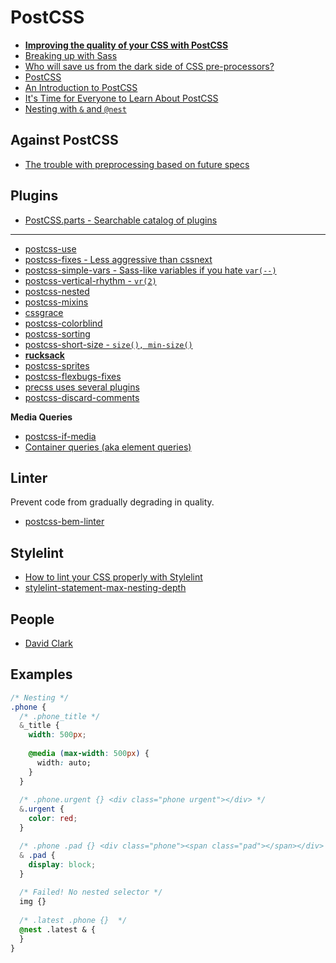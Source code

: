 # PostCSS

* [**Improving the quality of your CSS with PostCSS**](https://www.sitepoint.com/improving-the-quality-of-your-css-with-postcss/)
* [Breaking up with Sass](http://benfrain.com/breaking-up-with-sass-postcss/)
* [Who will save us from the dark side of CSS pre-processors?](http://alistapart.com/column/what-will-save-us-from-the-dark-side-of-pre-processors)
* [PostCSS](http://seattleladiesjs.github.io/postcss)
* [An Introduction to PostCSS](https://www.smashingmagazine.com/2015/12/introduction-to-postcss/)
* [It's Time for Everyone to Learn About PostCSS](http://davidtheclark.com/its-time-for-everyone-to-learn-about-postcss/)
* [Nesting with `&` and `@nest`](http://tabatkins.github.io/specs/css-nesting/)

## Against PostCSS

* [The trouble with preprocessing based on future specs](https://css-tricks.com/the-trouble-with-preprocessing-based-on-future-specs/)

## Plugins

* [PostCSS.parts - Searchable catalog of plugins](http://postcss.parts/)

---

* [postcss-use](https://github.com/postcss/postcss-use)
* [postcss-fixes - Less aggressive than cssnext](https://github.com/MattDiMu/postcss-fixes)
* [postcss-simple-vars - Sass-like variables if you hate `var(--)`](https://github.com/postcss/postcss-simple-vars)
* [postcss-vertical-rhythm - `vr(2)`](https://github.com/markgoodyear/postcss-vertical-rhythm)
* [postcss-nested](https://github.com/postcss/postcss-nested)
* [postcss-mixins](https://github.com/postcss/postcss-mixins)
* [cssgrace](https://github.com/cssdream/cssgrace)
* [postcss-colorblind](https://github.com/btholt/postcss-colorblind)
* [postcss-sorting](https://github.com/hudochenkov/postcss-sorting)
* [postcss-short-size - `size(), min-size()`](https://github.com/jonathantneal/postcss-short-size)
* [**rucksack**](https://github.com/simplaio/rucksack)
* [postcss-sprites](https://github.com/2createStudio/postcss-sprites)
* [postcss-flexbugs-fixes](https://github.com/luisrudge/postcss-flexbugs-fixes)
* [precss uses several plugins](https://github.com/jonathantneal/precss#plugins)
* [postcss-discard-comments](https://github.com/ben-eb/postcss-discard-comments)

**Media Queries**

* [postcss-if-media](https://github.com/arccoza/postcss-if-media)
* [Container queries (aka element queries)](https://github.com/ausi/cq-prolyfill)

## Linter

Prevent code from gradually degrading in quality.

* [postcss-bem-linter](https://github.com/postcss/postcss-bem-linter)

## Stylelint

* [How to lint your CSS properly with Stylelint](http://www.creativenightly.com/2016/02/How-to-lint-your-css-with-stylelint/)
* [stylelint-statement-max-nesting-depth](https://github.com/davidtheclark/stylelint-statement-max-nesting-depth)

## People

* [David Clark](http://davidtheclark.com/)

## Examples

```css
/* Nesting */
.phone {
  /* .phone_title */
  &_title {
    width: 500px;
    
    @media (max-width: 500px) {
      width: auto;
    }
  }
  
  /* .phone.urgent {} <div class="phone urgent"></div> */
  &.urgent {
    color: red;
  }

  /* .phone .pad {} <div class="phone"><span class="pad"></span></div> */
  & .pad {
    display: block;
  }
  
  /* Failed! No nested selector */
  img {}
  
  /* .latest .phone {}  */
  @nest .latest & {
  }
}
```